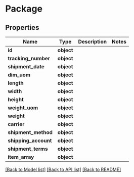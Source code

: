 # Package

## Properties
Name | Type | Description | Notes
------------ | ------------- | ------------- | -------------
**id** | **object** |  | 
**tracking_number** | **object** |  | 
**shipment_date** | **object** |  | 
**dim_uom** | **object** |  | 
**length** | **object** |  | 
**width** | **object** |  | 
**height** | **object** |  | 
**weight_uom** | **object** |  | 
**weight** | **object** |  | 
**carrier** | **object** |  | 
**shipment_method** | **object** |  | 
**shipping_account** | **object** |  | 
**shipment_terms** | **object** |  | 
**item_array** | **object** |  | 

[[Back to Model list]](../README.md#documentation-for-models) [[Back to API list]](../README.md#documentation-for-api-endpoints) [[Back to README]](../README.md)

